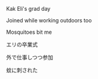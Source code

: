 Kak Eli's grad day

Joined while working outdoors too

Mosquitoes bit me


エリの卒業式

外で仕事しつつ参加

蚊に刺された